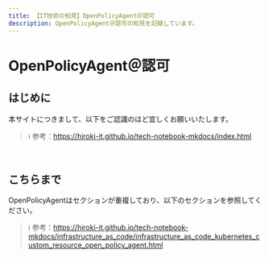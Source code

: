 ```yaml
---
title: 【IT技術の知見】OpenPolicyAgent＠認可
description: OpenPolicyAgent＠認可の知見を記録しています。
---
```


# OpenPolicyAgent＠認可

## はじめに

本サイトにつきまして、以下をご認識のほど宜しくお願いいたします。

> ℹ️ 参考：https://hiroki-it.github.io/tech-notebook-mkdocs/index.html

<br>

## こちらまで

OpenPolicyAgentはセクションが重複しており、以下のセクションを参照してください。

> ℹ️ 参考：https://hiroki-it.github.io/tech-notebook-mkdocs/infrastructure_as_code/infrastructure_as_code_kubernetes_custom_resource_open_policy_agent.html

<br>
